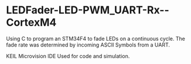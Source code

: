 # LEDFader-LED-PWM_UART-Rx--CortexM4
Using C to program an STM34F4 to fade LEDs on a continuous cycle. The fade rate was determined by incoming ASCII Symbols from a UART.

KEIL Microvision IDE Used for code and simulation.
